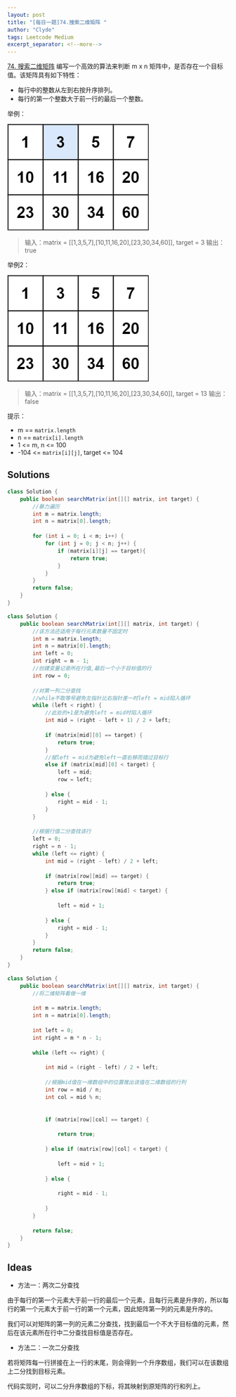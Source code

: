 ```yaml
---
layout: post
title: "[每日一题]74.搜索二维矩阵 "
author: "Clyde"
tags: Leetcode Medium
excerpt_separator: <!--more-->
---
```


[74. 搜索二维矩阵](https://leetcode.cn/problems/search-a-2d-matrix/)  编写一个高效的算法来判断 m x n 矩阵中，是否存在一个目标值。该矩阵具有如下特性：<!--more-->

- 每行中的整数从左到右按升序排列。
- 每行的第一个整数大于前一行的最后一个整数。

举例：

![202303071](../_pages/img/202303071.jpg)

>  输入：matrix = [[1,3,5,7],[10,11,16,20],[23,30,34,60]], target = 3
>  输出：true

举例2：

![202303072](../_pages/img/202303072.jpg)

> 输入：matrix = [[1,3,5,7],[10,11,16,20],[23,30,34,60]], target = 13
> 输出：false


提示：

- m == `matrix.length`
- n == `matrix[i].length`
- 1 <= m, n <= 100
- -104 <= `matrix[i][j]`, target <= 104


##  Solutions


```java
class Solution {
    public boolean searchMatrix(int[][] matrix, int target) {
        //暴力遍历
        int m = matrix.length;
        int n = matrix[0].length;

        for (int i = 0; i < m; i++) {
            for (int j = 0; j < n; j++) {
                if (matrix[i][j] == target){
                    return true;
                } 
            }
        }
        return false;
    }
}
```

```java
class Solution {
    public boolean searchMatrix(int[][] matrix, int target) {
        //该方法还适用于每行元素数量不固定时
        int m = matrix.length;
        int n = matrix[0].length;
        int left = 0;
        int right = m - 1;
        //创建变量记录所在行值,最后一个小于目标值的行
        int row = 0;

        //对第一列二分查找
        //while不取等号避免左指针比右指针差一时left = mid陷入循环
        while (left < right) {
            //此处的+1是为避免left = mid时陷入循环
            int mid = (right - left + 1) / 2 + left;

            if (matrix[mid][0] == target) {
                return true;
            }
            //赋left = mid为避免left一直右移而错过目标行
            else if (matrix[mid][0] < target) {
                left = mid;
                row = left;

            } else {
                right = mid - 1;
            }
        }

        //根据行值二分查找该行
        left = 0;
        right = n - 1;
        while (left <= right) {
            int mid = (right - left) / 2 + left;

            if (matrix[row][mid] == target) {
                return true;
            } else if (matrix[row][mid] < target) {

                left = mid + 1;

            } else {
                right = mid - 1;
            }
        }
        return false;
    }
}
```

```java
class Solution {
    public boolean searchMatrix(int[][] matrix, int target) {
        //将二维矩阵看做一维

        int m = matrix.length;
        int n = matrix[0].length;

        int left = 0;
        int right = m * n - 1;

        while (left <= right) {

            int mid = (right - left) / 2 + left;
            
            //根据mid值在一维数组中的位置推出该值在二维数组的行列
            int row = mid / n;
            int col = mid % n;


            if (matrix[row][col] == target) {
                
                return true;
                
            } else if (matrix[row][col] < target) {
                
                left = mid + 1;
                
            } else {
                
                right = mid - 1;
                
            }
        }

        return false;
    }
}
```


##  Ideas

- 方法一：两次二分查找

由于每行的第一个元素大于前一行的最后一个元素，且每行元素是升序的，所以每行的第一个元素大于前一行的第一个元素，因此矩阵第一列的元素是升序的。

我们可以对矩阵的第一列的元素二分查找，找到最后一个不大于目标值的元素，然后在该元素所在行中二分查找目标值是否存在。

- 方法二：一次二分查找

若将矩阵每一行拼接在上一行的末尾，则会得到一个升序数组，我们可以在该数组上二分找到目标元素。

代码实现时，可以二分升序数组的下标，将其映射到原矩阵的行和列上。

